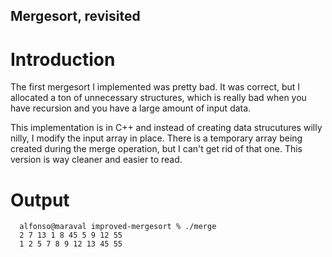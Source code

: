 ## Mergesort, revisited ##

# Introduction

The first mergesort I implemented was pretty bad.  It was correct, but I allocated a ton of unnecessary structures, which is really bad when you have recursion and you have a large amount of input data.

This implementation is in C++ and instead of creating data strucutures willy nilly, I modify the input array in place.  There is a temporary array being created during the merge operation, but I can't get rid of that one.  This version is way cleaner and easier to read.

# Output

      alfonso@maraval improved-mergesort % ./merge 
      2 7 13 1 8 45 5 9 12 55 
      1 2 5 7 8 9 12 13 45 55 
